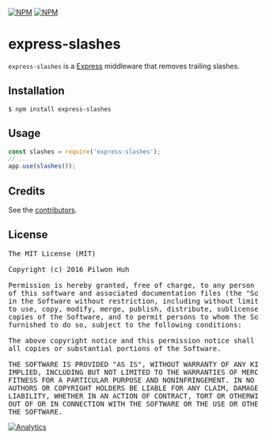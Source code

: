 [![NPM](https://nodei.co/npm/express-slashes.png?downloads=false&stars=false)](https://npmjs.org/package/express-slashes) [![NPM](https://nodei.co/npm-dl/express-slashes.png?months=6)](https://npmjs.org/package/express-slashes)


# express-slashes

`express-slashes` is a [Express](http://expressjs.com/) middleware that removes trailing slashes.


## Installation

    $ npm install express-slashes


## Usage

```js
const slashes = require('express-slashes');
// ...
app.use(slashes());
```


## Credits

See the [contributors](https://github.com/pilwon/express-slashes/graphs/contributors).


## License

<pre>
The MIT License (MIT)

Copyright (c) 2016 Pilwon Huh

Permission is hereby granted, free of charge, to any person obtaining a copy
of this software and associated documentation files (the "Software"), to deal
in the Software without restriction, including without limitation the rights
to use, copy, modify, merge, publish, distribute, sublicense, and/or sell
copies of the Software, and to permit persons to whom the Software is
furnished to do so, subject to the following conditions:

The above copyright notice and this permission notice shall be included in
all copies or substantial portions of the Software.

THE SOFTWARE IS PROVIDED "AS IS", WITHOUT WARRANTY OF ANY KIND, EXPRESS OR
IMPLIED, INCLUDING BUT NOT LIMITED TO THE WARRANTIES OF MERCHANTABILITY,
FITNESS FOR A PARTICULAR PURPOSE AND NONINFRINGEMENT. IN NO EVENT SHALL THE
AUTHORS OR COPYRIGHT HOLDERS BE LIABLE FOR ANY CLAIM, DAMAGES OR OTHER
LIABILITY, WHETHER IN AN ACTION OF CONTRACT, TORT OR OTHERWISE, ARISING FROM,
OUT OF OR IN CONNECTION WITH THE SOFTWARE OR THE USE OR OTHER DEALINGS IN
THE SOFTWARE.
</pre>

[![Analytics](https://ga-beacon.appspot.com/UA-47034562-30/express-slashes/readme?pixel)](https://github.com/pilwon/express-slashes)